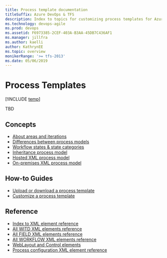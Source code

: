 ```yaml
---
title: Process template documentation
titleSuffix: Azure DevOps & TFS   
description: Index to topics for customizing process templates for Azure DevOps & Team Foundation Server 
ms.technology: devops-agile
ms.prod: devops
ms.assetid: F6973385-2CEF-403A-B3AA-45DB7C436AF1
ms.manager: jillfra
ms.author: kaelli
author: KathrynEE
ms.topic: overview
monikerRange: '>= tfs-2013'
ms.date: 05/06/2019
---
```


# Process Templates  

[!INCLUDE [temp](../_shared/version-vsts-tfs-all-versions.md)]

TBD


## Concepts

- [About areas and iterations](../organizations/settings/about-areas-iterations.md?toc=/azure/devops/reference/toc.json&bc=/azure/devops/reference/breadcrumb/toc.json)  
- [Differences between process models](../organizations/settings/work/import-process/differences.md) 
- [Workflow states & state categories](../boards/work-items/workflow-and-state-categories.md)
- [Inheritance process model](../organizations/settings/work/inheritance-process-model.md?toc=/azure/devops/reference/toc.json&bc=/azure/devops/reference/breadcrumb/toc.json)   
- [Hosted XML process model](../organizations/settings/work/hosted-xml-process-model.md)  
- [On-premises XML process model](on-premises-xml-process-model.md)  


## How-to Guides

- [Upload or download a process template](../../boards/work-items/guidance/manage-process-templates.md?toc=/azure/devops/reference/toc.json&bc=/azure/devops/reference/breadcrumb/toc.json)
- [Customize a process template](customize-process.md)  


## Reference  
  
- [Index to XML element reference](xml/xml-element-reference.md) 
- [All WITD XML elements reference](xml/all-witd-xml-elements-reference.md)
- [All FIELD XML elements reference](xml/all-field-xml-elements-reference.md)  
- [All WORKFLOW XML elements reference](xml/all-workflow-xml-elements-reference.md) 
- [WebLayout and Control elements](xml/weblayout-xml-elements.md)
- [Process configuration XML element reference](xml/process-configuration-xml-element.md)

